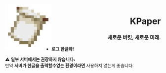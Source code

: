 <img src=".github/assets/logo.png" align="left" id="header">

<div align="right">

# KPaper
### 새로운 버킷, 새로운 미래.
</div>

- **로그 한글화!**

⚠ **일부 서버에서는 권장하지 않습니다:**  
만약 **서버가 한글을 출력할수없는 환경이라면** 사용하지 않는게 좋습니다.